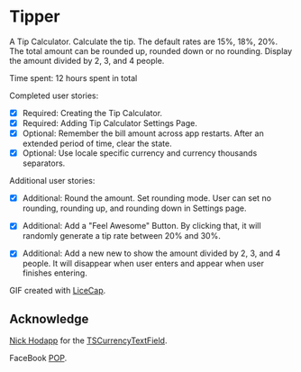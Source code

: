 Tipper
======

A Tip Calculator. Calculate the tip. The default rates are 15%, 18%, 20%. The total amount can be rounded up, rounded down or no rounding. Display the amount divided by 2, 3, and 4 people.

Time spent: 12 hours spent in total

Completed user stories:
 * [x] Required: Creating the Tip Calculator.
 * [x] Required: Adding Tip Calculator Settings Page.
 * [x] Optional: Remember the bill amount across app restarts. After an extended period of time, clear the state.
 * [x] Optional: Use locale specific currency and currency thousands separators.

Additional user stories:
 * [x] Additional: Round the amount. Set rounding mode. User can set no rounding, rounding up, and rounding down in Settings page.
 * [x] Additional: Add a "Feel Awesome" Button. By clicking that, it will randomly generate a tip rate between 20% and 30%.
 * [x] Additional: Add a new new to show the amount divided by 2, 3, and 4 people. It will disappear when user enters and appear when user finishes entering.
 
 
 
GIF created with [LiceCap](http://www.cockos.com/licecap/).


## Acknowledge

[Nick Hodapp](https://github.com/TomSwift) for the [TSCurrencyTextField](https://github.com/TomSwift/TSCurrencyTextField).

FaceBook [POP](https://github.com/facebook/pop).
